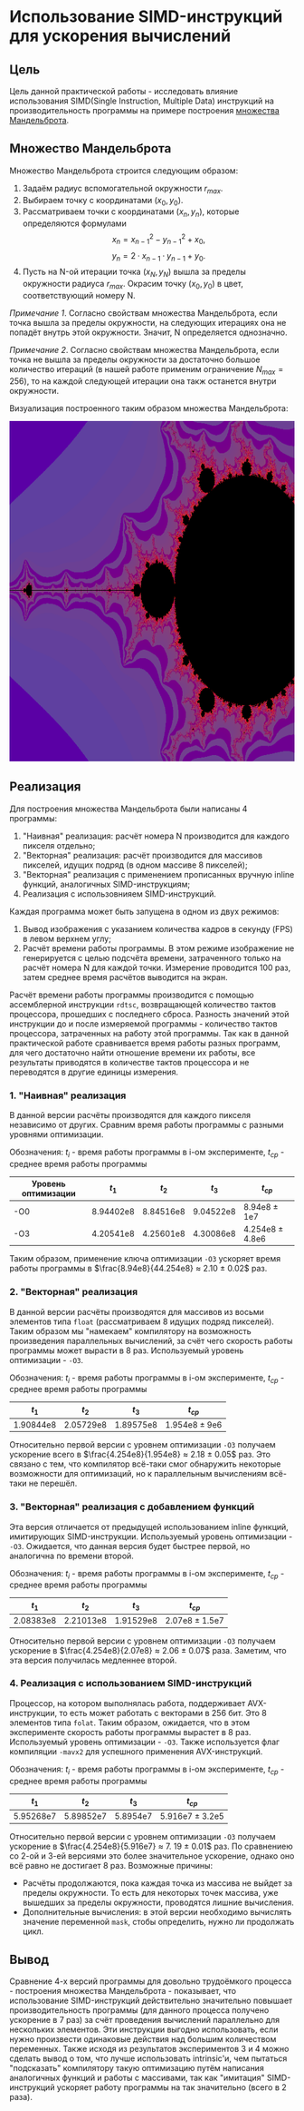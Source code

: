 # Использование SIMD-инструкций для ускорения вычислений
## Цель
Цель данной практической работы - исследовать влияние использования SIMD(Single Instruction, Multiple Data) инструкций на производительность программы на примере построения [множества Мандельброта](https://ru.wikipedia.org/wiki/%D0%9C%D0%BD%D0%BE%D0%B6%D0%B5%D1%81%D1%82%D0%B2%D0%BE_%D0%9C%D0%B0%D0%BD%D0%B4%D0%B5%D0%BB%D1%8C%D0%B1%D1%80%D0%BE%D1%82%D0%B0). 


## Множество Мандельброта
Множество Мандельброта строится следующим образом:
1. Задаём радиус вспомогательной окружности $r_{max}$. 
2. Выбираем точку с координатами $(x_0, y_0)$.
3. Рассматриваем точки с координатами $(x_n, y_n)$, которые определяются формулами 
$$x_n = x_{n-1}^2 - y_{n-1}^2 + x_0,$$
$$y_n = 2·x_{n-1}·y_{n-1} + y_0.$$
4. Пусть на N-ой итерации точка $(x_N, y_N)$ вышла за пределы окружности радиуса $r_{max}$. Окрасим точку $(x_0, y_0)$ в цвет, соответствующий номеру N.

_Примечание 1_. Согласно свойствам множества Мандельброта, если точка вышла за пределы окружности, на следующих итерациях она не попадёт внутрь этой окружности. Значит, N определяется однозначно.

_Примечание 2_. Согласно свойствам множества Мандельброта, если точка не вышла за пределы окружности за достаточно большое количество итераций (в нашей работе применим ограничение $N_{max} = 256$), то на каждой следующей итерации она такж останется внутри окружности.

Визуализация построенного таким образом множества Мандельброта:

<img src = "Mandelbrot_picture.png" width="800" height="600">

## Реализация
Для построения множества Мандельброта были написаны 4 программы:
1. "Наивная" реализация: расчёт номера N производится для каждого пикселя отдельно;
2. "Векторная" реализация: расчёт производится для массивов пикселей, идущих подряд (в одном массиве 8 пикселей);
3. "Векторная" реализация с применением прописанных вручную inline функций, аналогичных SIMD-инструкциям; 
4. Реализация с использовнияем SIMD-инструкций.

Каждая программа может быть запущена в одном из двух режимов:
1. Вывод изображения с указанием количества кадров в секунду (FPS) в левом верхнем углу;
2. Расчёт времени работы программы. В этом режиме изображение не генерируется с целью подсчёта времени, затраченного только на расчёт номера N для каждой точки. Измерение проводится 100 раз, затем среднее время расчётов выводится на экран.

Расчёт времени работы программы производится с помощью ассемблерной инструкции `rdtsc`, возвращающей количество тактов процессора, прошедших с последнего сброса. Разность значений этой инструкции до и после измеряемой программы - количество тактов процессора, затраченных на работу этой программы. Так как в данной практической работе сравнивается время работы разных программ, для чего достаточно найти отношение времени их работы, все результаты приводятся в количестве тактов процессора и не переводятся в другие единицы измерения.

### 1. "Наивная" реализация
В данной версии расчёты производятся для каждого пикселя независимо от других. Сравним время работы программы с разными уровнями оптимизации.

Обозначения: $t_i$ - время работы программы в i-ом эксперименте, $t_{ср}$ - среднее время работы программы

| Уровень оптимизации | $t_1$     | $t_2$     | $t_3$     | $t_{ср}$        |
|---------------------|-----------|-----------|-----------|-----------------|
| -O0                 | 8.94402e8 | 8.84516e8 | 9.04522e8 | 8.94e8 ± 1e7    |
| -O3                 | 4.20541e8 | 4.25601e8 | 4.30086e8 | 4.254e8 ± 4.8e6 |

Таким образом, применение ключа оптимизации `-O3` ускоряет время работы программы в $\frac{8.94e8}{44.254e8} ≈ 2.10 ± 0.02$ раз.

### 2. "Векторная" реализация
В данной версии расчёты производятся для массивов из восьми элементов типа `float` (рассматриваем 8 идущих подряд пикселей). Таким образом мы "намекаем" компилятору на возможность произведения параллельных вычислений, за счёт чего скорость работы программы может вырасти в 8 раз. 
Используемый уровень оптимизации - `-O3`. 

Обозначения: $t_i$ - время работы программы в i-ом эксперименте, $t_{ср}$ - среднее время работы программы

| $t_1$     | $t_2$     | $t_3$     | $t_{ср}$      |
|-----------|-----------|-----------|---------------|
| 1.90844e8 | 2.05729e8 | 1.89575e8 | 1.954e8 ± 9e6 |

Относительно первой версии с уровнем оптимизации `-O3` получаем ускорение всего в $\frac{4.254e8}{1.954e8} ≈ 2.18 ± 0.05$ раз. Это связано с тем, что компилятор всё-таки смог обнаружить некоторые возможности для оптимизаций, но к параллельным вычислениям всё-таки не перешёл. 

### 3. "Векторная" реализация с добавлением функций
Эта версия отличается от предыдущей использованием inline функций, имитирующих SIMD-инструкции. Используемый уровень оптимизации - `-O3`. Ожидается, что данная версия будет быстрее первой, но аналогична по времени второй.

Обозначения: $t_i$ - время работы программы в i-ом эксперименте, $t_{ср}$ - среднее время работы программы

| $t_1$     | $t_2$     | $t_3$     | $t_{ср}$       |
|-----------|-----------|-----------|----------------|
| 2.08383e8 | 2.21013e8 | 1.91529e8 | 2.07e8 ± 1.5e7 |

Относительно первой версии c уровнем оптимизации `-O3` получаем ускорение в $\frac{4.254e8}{2.07e8} ≈ 2.06 ± 0.07$ раза. Заметим, что эта версия получилась медленнее второй. 

### 4. Реализация с использованием SIMD-инструкций
Процессор, на котором выполнялась работа, поддерживает AVX-инструкции, то есть может работать с векторами в 256 бит. Это 8 элементов типа `folat`. Таким образом, ожидается, что в этом эксперименте скорость работы программы вырастет в 8 раз. Используемый уровень оптимизации - `-O3`. Также используется флаг компиляции `-mavx2` для успешного применения AVX-инструкций. 

Обозначения: $t_i$ - время работы программы в i-ом эксперименте, $t_{ср}$ - среднее время работы программы

| $t_1$     | $t_2$     | $t_3$    | $t_{ср}$        |
|-----------|-----------|----------|-----------------|
| 5.95268e7 | 5.89852e7 | 5.8954e7 | 5.916e7 ± 3.2e5 |

Относительно первой версии с уровнем оптимизации `-O3` получаем ускорение в $\frac{4.254e8}{5.916e7} ≈ 7. 19 ± 0.01$ раз. По сравнениею со 2-ой и 3-ей версиями это более значительное ускорение, однако оно всё равно не достигает 8 раз. Возможные причины:
- Расчёты продолжаются, пока каждая точка из массива не выйдет за пределы окружности. То есть для некоторых точек массива, уже вышедших за пределы окружности, проводятся лишние вычисления.
- Дополнительные вычисления: в этой версии необходимо вычислять значение переменной `mask`, стобы определить, нужно ли продолжать цикл. 

## Вывод
Сравнение 4-х версий программы для довольно трудоёмкого процесса - построения множества Мандельброта - показывает, что использование SIMD-инструкций действительно значительно повышает производительность программы (для данного процесса получено ускорение в 7 раз) за счёт проведения вычислений параллельно для нескольких элементов. Эти инструкции выгодно использовать, если нужно произвести одинаковые действия над большим количеством переменных. Также исходя из результатов экспериментов 3 и 4 можно сделать вывод о том, что лучше использовать intrinsic'и, чем пытаться "подсказать" компилятору такую оптимизацию путём написания аналогичных функций и работы с массивами, так как "имитация" SIMD-инструкций ускоряет работу программы на так значительно (всего в 2 раза).

